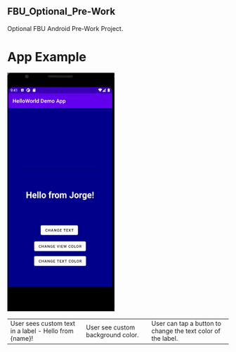 ## FBU_Optional_Pre-Work
Optional FBU Android Pre-Work Project.

# App Example
<table border="0">
 <tr>
    <img src="https://github.com/PrimeBIue/FBU_Optional_Pre-Work/blob/master/Assets/App_Gif.gif" width="244" height="542" />
 </tr>
 <tr>
    <td>User sees custom text in a label - Hello from {name}!</td>
    <td>User see custom background color.</td>
    <td>User can tap a button to change the text color of the label.</td>
 </tr>
</table>



